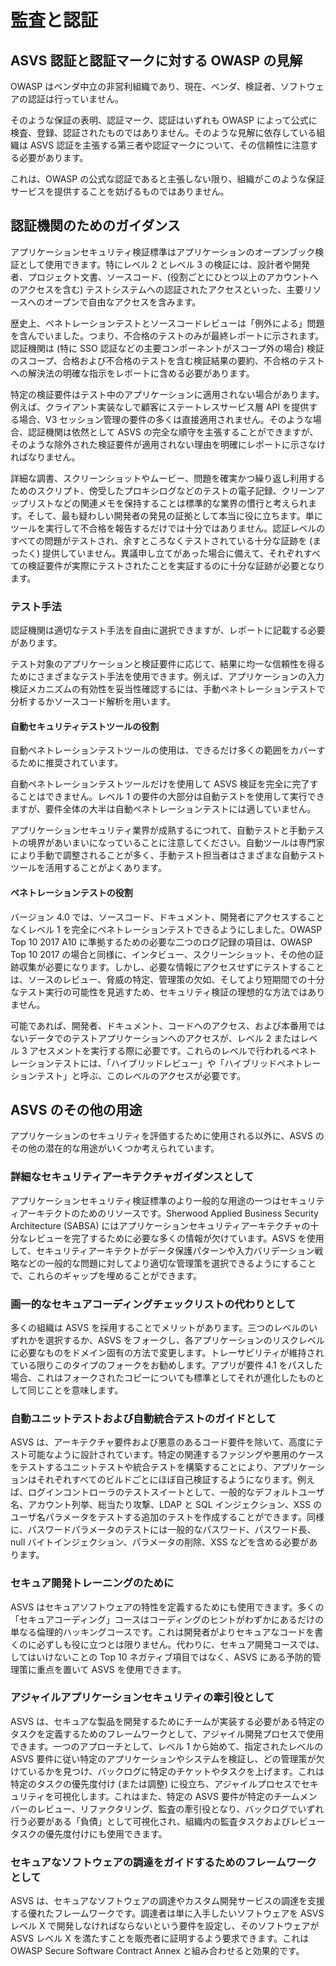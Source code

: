 # 監査と認証

## ASVS 認証と認証マークに対する OWASP の見解

OWASP はベンダ中立の非営利組織であり、現在、ベンダ、検証者、ソフトウェアの認証は行っていません。

そのような保証の表明、認証マーク、認証はいずれも OWASP によって公式に検査、登録、認証されたものではありません。そのような見解に依存している組織は ASVS 認証を主張する第三者や認証マークについて、その信頼性に注意する必要があります。

これは、OWASP の公式な認証であると主張しない限り、組織がこのような保証サービスを提供することを妨げるものではありません。

## 認証機関のためのガイダンス

アプリケーションセキュリティ検証標準はアプリケーションのオープンブック検証として使用できます。特にレベル 2 とレベル 3 の検証には、設計者や開発者、プロジェクト文書、ソースコード、(役割ごとにひとつ以上のアカウントへのアクセスを含む) テストシステムへの認証されたアクセスといった、主要リソースへのオープンで自由なアクセスを含みます。

歴史上、ペネトレーションテストとソースコードレビューは「例外による」問題を含んでいました。つまり、不合格のテストのみが最終レポートに示されます。認証機関は (特に SSO 認証などの主要コンポーネントがスコープ外の場合) 検証のスコープ、合格および不合格のテストを含む検証結果の要約、不合格のテストへの解決法の明確な指示をレポートに含める必要があります。

特定の検証要件はテスト中のアプリケーションに適用されない場合があります。例えば、クライアント実装なしで顧客にステートレスサービス層 API を提供する場合、V3 セッション管理の要件の多くは直接適用されません。そのような場合、認証機関は依然として ASVS の完全な順守を主張することができますが、そのような除外された検証要件が適用されない理由を明確にレポートに示さなければなりません。

詳細な調書、スクリーンショットやムービー、問題を確実かつ繰り返し利用するためのスクリプト、傍受したプロキシログなどのテストの電子記録、クリーンアップリストなどの関連メモを保持することは標準的な業界の慣行と考えられます。そして、最も疑わしい開発者の発見の証拠として本当に役に立ちます。単にツールを実行して不合格を報告するだけでは十分ではありません。認証レベルのすべての問題がテストされ、余すところなくテストされている十分な証跡を (まったく) 提供していません。異議申し立てがあった場合に備えて、それぞれすべての検証要件が実際にテストされたことを実証するのに十分な証跡が必要となります。

### テスト手法

認証機関は適切なテスト手法を自由に選択できますが、レポートに記載する必要があります。

テスト対象のアプリケーションと検証要件に応じて、結果に均一な信頼性を得るためにさまざまなテスト手法を使用できます。例えば、アプリケーションの入力検証メカニズムの有効性を妥当性確認するには、手動ペネトレーションテストで分析するかソースコード解析を用います。

#### 自動セキュリティテストツールの役割

自動ペネトレーションテストツールの使用は、できるだけ多くの範囲をカバーするために推奨されています。

自動ペネトレーションテストツールだけを使用して ASVS 検証を完全に完了することはできません。レベル 1 の要件の大部分は自動テストを使用して実行できますが、要件全体の大半は自動ペネトレーションテストには適していません。

アプリケーションセキュリティ業界が成熟するにつれて、自動テストと手動テストの境界があいまいになっていることに注意してください。自動ツールは専門家により手動で調整されることが多く、手動テスト担当者はさまざまな自動テストツールを活用することがよくあります。

#### ペネトレーションテストの役割

バージョン 4.0 では、ソースコード、ドキュメント、開発者にアクセスすることなくレベル 1 を完全にペネトレーションテストできるようにしました。OWASP Top 10 2017 A10 に準拠するための必要な二つのログ記録の項目は、OWASP Top 10 2017 の場合と同様に、インタビュー、スクリーンショット、その他の証跡収集が必要になります。しかし、必要な情報にアクセスせずにテストすることは、ソースのレビュー、脅威の特定、管理策の欠如、そしてより短期間での十分なテスト実行の可能性を見逃すため、セキュリティ検証の理想的な方法ではありません。

可能であれば、開発者、ドキュメント、コードへのアクセス、および本番用ではないデータでのテストアプリケーションへのアクセスが、レベル 2 またはレベル 3 アセスメントを実行する際に必要です。これらのレベルで行われるペネトレーションテストには、「ハイブリッドレビュー」や「ハイブリッドペネトレーションテスト」と呼ぶ、このレベルのアクセスが必要です。

## ASVS のその他の用途

アプリケーションのセキュリティを評価するために使用される以外に、ASVS のその他の潜在的な用途がいくつか考えられています。

### 詳細なセキュリティアーキテクチャガイダンスとして

アプリケーションセキュリティ検証標準のより一般的な用途の一つはセキュリティアーキテクトのためのリソースです。Sherwood Applied Business Security Architecture (SABSA) にはアプリケーションセキュリティアーキテクチャの十分なレビューを完了するために必要な多くの情報が欠けています。ASVS を使用して、セキュリティアーキテクトがデータ保護パターンや入力バリデーション戦略などの一般的な問題に対してより適切な管理策を選択できるようにすることで、これらのギャップを埋めることができます。

### 画一的なセキュアコーディングチェックリストの代わりとして

多くの組織は ASVS を採用することでメリットがあります。三つのレベルのいずれかを選択するか、ASVS をフォークし、各アプリケーションのリスクレベルに必要なものをドメイン固有の方法で変更します。トレーサビリティが維持されている限りこのタイプのフォークをお勧めします。アプリが要件 4.1 をパスした場合、これはフォークされたコピーについても標準としてそれが進化したものとして同じことを意味します。

### 自動ユニットテストおよび自動統合テストのガイドとして

ASVS は、アーキテクチャ要件および悪意のあるコード要件を除いて、高度にテスト可能なように設計されています。特定の関連するファジングや悪用のケースをテストするユニットテストや統合テストを構築することにより、アプリケーションはそれぞれすべてのビルドごとにほぼ自己検証するようになります。例えば、ログインコントローラのテストスイートとして、一般的なデフォルトユーザ名、アカウント列挙、総当たり攻撃、LDAP と SQL インジェクション、XSS のユーザ名パラメータをテストする追加のテストを作成することができます。同様に、パスワードパラメータのテストには一般的なパスワード、パスワード長、null バイトインジェクション、パラメータの削除、XSS などを含める必要があります。

### セキュア開発トレーニングのために

ASVS はセキュアソフトウェアの特性を定義するためにも使用できます。多くの「セキュアコーディング」コースはコーディングのヒントがわずかにあるだけの単なる倫理的ハッキングコースです。これは開発者がよりセキュアなコードを書くのに必ずしも役に立つとは限りません。代わりに、セキュア開発コースでは、してはいけないことの Top 10 ネガティブ項目ではなく、ASVS にある予防的管理策に重点を置いて ASVS を使用できます。

### アジャイルアプリケーションセキュリティの牽引役として

ASVS は、セキュアな製品を開発するためにチームが実装する必要がある特定のタスクを定義するためのフレームワークとして、アジャイル開発プロセスで使用できます。一つのアプローチとして、レベル 1 から始めて、指定されたレベルの ASVS 要件に従い特定のアプリケーションやシステムを検証し、どの管理策が欠けているかを見つけ、バックログに特定のチケットやタスクを上げます。これは特定のタスクの優先度付け (または調整) に役立ち、アジャイルプロセスでセキュリティを可視化します。これはまた、特定の ASVS 要件が特定のチームメンバーのレビュー、リファクタリング、監査の牽引役となり、バックログでいずれ行う必要がある「負債」として可視化され、組織内の監査タスクおよびレビュータスクの優先度付けにも使用できます。

### セキュアなソフトウェアの調達をガイドするためのフレームワークとして

ASVS は、セキュアなソフトウェアの調達やカスタム開発サービスの調達を支援する優れたフレームワークです。調達者は単に入手したいソフトウェアを ASVS レベル X で開発しなければならないという要件を設定し、そのソフトウェアが ASVS レベル X を満たすことを販売者に証明するよう要求できます。これは OWASP Secure Software Contract Annex と組み合わせると効果的です。
